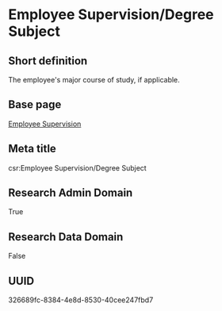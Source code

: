 # Employee Supervision/Degree Subject
## Short definition
The employee's major course of study, if applicable.
## Base page
[Employee Supervision](https://github.com/EuroCRIS/CASRAI-Dictionairies/blob/main/Objects/Employee%20Supervision.md)
## Meta title
csr:Employee Supervision/Degree Subject
## Research Admin Domain
True
## Research Data Domain
False
## UUID
326689fc-8384-4e8d-8530-40cee247fbd7
